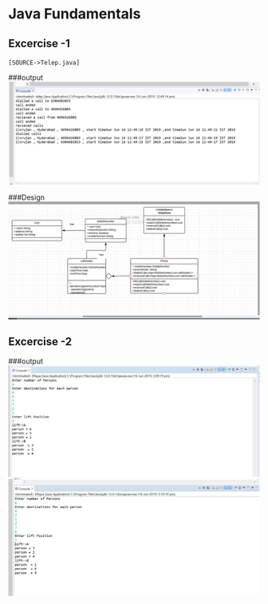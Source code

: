 # Java Fundamentals

## Excercise -1

    [SOURCE->Telep.java]

###output
![](Telephone.png)

###Design
![](Design.png)

## Excercise -2

###output
![](lift1.png)
![](lift2.png)